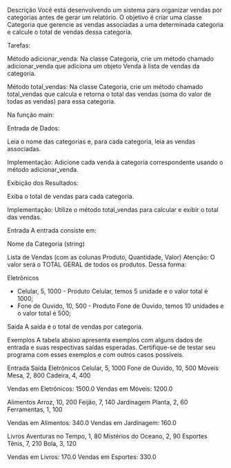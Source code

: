 Descrição
Você está desenvolvendo um sistema para organizar vendas por categorias antes de gerar um relatório. O objetivo é criar uma classe Categoria que gerencie as vendas associadas a uma determinada categoria e calcule o total de vendas dessa categoria.

Tarefas:

Método adicionar_venda: Na classe Categoria, crie um método chamado adicionar_venda que adiciona um objeto Venda à lista de vendas da categoria.

Método total_vendas: Na classe Categoria, crie um método chamado total_vendas que calcula e retorna o total das vendas (soma do valor de todas as vendas) para essa categoria.

Na função main:

Entrada de Dados:

Leia o nome das categorias e, para cada categoria, leia as vendas associadas.

Implementação: Adicione cada venda à categoria correspondente usando o método adicionar_venda.

Exibição dos Resultados:

Exiba o total de vendas para cada categoria.

Implementação: Utilize o método total_vendas para calcular e exibir o total das vendas.

Entrada
A entrada consiste em:

Nome da Categoria (string)

Lista de Vendas (com as colunas Produto, Quantidade, Valor)
Atenção:
O valor será o TOTAL GERAL de todos os produtos. Dessa forma:

Eletrônicos

- Celular, 5, 1000 - Produto Celular, temos 5 unidade e o valor total é 1000;
- Fone de Ouvido, 10, 500 - Produto Fone de Ouvido, temos 10 unidades e o valor total é 500;

Saída
A saída é o total de vendas por categoria.

Exemplos
A tabela abaixo apresenta exemplos com alguns dados de entrada e suas respectivas saídas esperadas. Certifique-se de testar seu programa com esses exemplos e com outros casos possíveis.

Entrada	Saída
Eletrônicos
Celular, 5, 1000
Fone de Ouvido, 10, 500
Móveis
Mesa, 2, 800
Cadeira, 4, 400	

Vendas em Eletrônicos: 1500.0
Vendas em Móveis: 1200.0

Alimentos
Arroz, 10, 200
Feijão, 7, 140
Jardinagem
Planta, 2, 60
Ferramentas, 1, 100	

Vendas em Alimentos: 340.0
Vendas em Jardinagem: 160.0

Livros
Aventuras no Tempo, 1, 80
Mistérios do Oceano, 2, 90
Esportes
Tênis, 7, 210
Bola, 3, 120	

Vendas em Livros: 170.0
Vendas em Esportes: 330.0